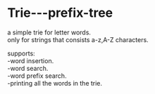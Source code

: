 # Trie---prefix-tree
a simple trie for letter words.  
only for strings that consists a-z,A-Z characters.  

supports:  
-word insertion.  
-word search.  
-word prefix search.  
-printing all the words in the trie.  
